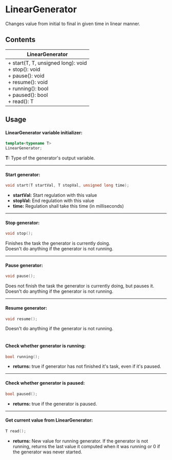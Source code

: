# LinearGenerator

Changes value from initial to final in given time in linear manner.

## Contents
| LinearGenerator                                                                                                                                            |
|-----------------------------------------------------------------------------------------------------------------------------------------------------------------|
| + start(T, T, unsigned long): void<br/> + stop(): void<br/> + pause(): void</br> + resume(): void</br> + running(): bool<br/> + paused(): bool<br/> + read(): T |

## Usage
#### LinearGenerator variable initializer:
```cpp
template<typename T>
LinearGenerator;
```
**T:** Type of the generator's output variable.<br/>
***
#### Start generator:
```cpp
void start(T startVal, T stopVal, unsigned long time);
```
+ **startVal:** Start regulation with this value<br/>
+ **stopVal:** End regulation with this value<br/>
+ **time:** Regulation shall take this time (in milliseconds)<br/>
***

#### Stop generator:
```cpp
void stop();
```
Finishes the task the generator is currently doing.<br/>
Doesn't do anything if the generator is not running.<br/>
***

#### Pause generator:
```cpp
void pause();
```
Does not finish the task the generator is currently doing, but pauses it.<br/>
Doesn't do anything if the generator is not running.<br/>
***

#### Resume generator:
```cpp
void resume();
```
Doesn't do anything if the generator is not running.<br/>
<br/>

#### Check whether generator is running:
```cpp
bool running();
```
+ **returns:** true if generator has not finished it's task, even if it's paused.<br/>
***

#### Check whether generator is paused:
```cpp
bool paused();
```
+ **returns:** true if the generator is paused.<br/>
***

#### Get current value from LinearGenerator:
```cpp
T read();
```
+ **returns:** New value for running generator. If the generator is not running, returns the last value it computed when it was running or 0 if the generator was never started.
